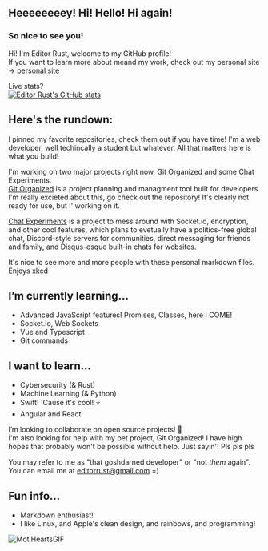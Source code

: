 ## Heeeeeeeey! Hi! Hello! Hi again!
### So nice to see you!

Hi! I'm Editor Rust, welcome to my GitHub profile!  
If you want to learn more about meand my work, check out my personal site -> [personal site](https://editorrust.github.io)  

Live stats?  
[![Editor Rust's GitHub stats](https://github-readme-stats.vercel.app/api?username=editorrust)](https://github.com/anuraghazra/github-readme-stats)

## Here's the rundown: 

I pinned my favorite repositories, check them out if you have time!
I'm a web developer, well techincally a student but whatever. All that matters here is what you build!  

I'm working on two major projects right now, Git Organized and some Chat Experiments.  
[Git Organized](https://github.com/editorrust/git-organized) is a project planning and managment tool built for developers. I'm really excieted about this, go check out the repository! It's clearly not ready for use, but I' working on it.  

[ Chat Experiments](https://github.com/editorrust/chat-playground) is a project to mess around with Socket.io, encryption, and other cool features, which plans to evetually have a politics-free global chat, Discord-style servers for communities, direct messaging for friends and family, and Disqus-esque built-in chats for websites.  

It's nice to see more and more people with these personal markdown files.  
Enjoys xkcd  

## I’m currently learning...
- Advanced JavaScript features! Promises, Classes, here I COME!
- Socket.io, Web Sockets
- Vue and Typescript
- Git commands

## I want to learn...
- Cybersecurity (& Rust)
- Machine Learning (& Python)
- Swift! 'Cause it's cool! ⭐
- Angular and React

I’m looking to collaborate on open source projects! 💖  
I'm also looking for help with my pet project, Git Organized! I have high hopes that probably won't be possible without help. Just sayin'! Pls pls pls

You may refer to me as "that goshdarned developer" or "not *them* again".  
You can email me at editorrust@gmail.com =)  

## Fun info...
- Markdown enthusiast!
- I like Linux, and Apple's clean design, and rainbows, and programming!

 ![MotiHeartsGIF](https://user-images.githubusercontent.com/68402033/195200191-e90df0ac-c29c-473b-92f2-a20e44035dca.gif)
